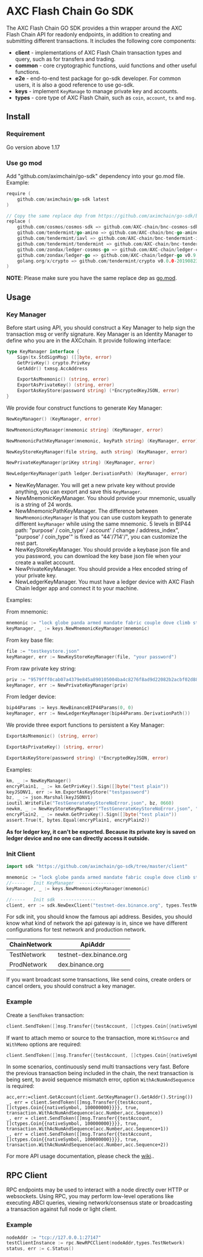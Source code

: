 # AXC Flash Chain Go SDK

The AXC Flash Chain GO SDK provides a thin wrapper around the AXC Flash Chain API for readonly endpoints, in addition to creating and submitting different transactions.
It includes the following core components:

* **client** - implementations of AXC Flash Chain transaction types and query, such as for transfers and trading.
* **common** - core cryptographic functions, uuid functions and other useful functions.
* **e2e** - end-to-end test package for go-sdk developer. For common users, it is also a good reference to use go-sdk.
* **keys** - implement `KeyManage` to manage private key and accounts.
* **types** - core type of AXC Flash Chain, such as `coin`, `account`, `tx` and `msg`.

## Install

### Requirement

Go version above 1.17

### Use go mod

Add "github.com/aximchain/go-sdk" dependency into your go.mod file. Example:
```go
require (
	github.com/aximchain/go-sdk latest
)

// Copy the same replace dep from https://github.com/aximchain/go-sdk/blob/master/go.mod
replace (
    github.com/cosmos/cosmos-sdk => github.com/AXC-chain/bnc-cosmos-sdk v0.25.4-0.20221221115251-f9e69ff1b273
    github.com/tendermint/go-amino => github.com/AXC-chain/bnc-go-amino v0.14.1-binance.2
    github.com/tendermint/iavl => github.com/AXC-chain/bnc-tendermint-iavl v0.12.0-binance.4
    github.com/tendermint/tendermint => github.com/AXC-chain/bnc-tendermint v0.32.3-binance.3.0.20221109023026-379ddbab19d1
    github.com/zondax/ledger-cosmos-go => github.com/AXC-chain/ledger-cosmos-go v0.9.9-binance.3
    github.com/zondax/ledger-go => github.com/AXC-chain/ledger-go v0.9.1
    golang.org/x/crypto => github.com/tendermint/crypto v0.0.0-20190823183015-45b1026d81ae
)
```

**NOTE**: Please make sure you have the same replace dep as [go.mod](https://github.com/aximchain/go-sdk/blob/master/go.mod).

## Usage

### Key Manager

Before start using API, you should construct a Key Manager to help sign the transaction msg or verify signature.
Key Manager is an Identity Manager to define who you are in the AXCchain. It provide following interface:

```go
type KeyManager interface {
	Sign(tx.StdSignMsg) ([]byte, error)
	GetPrivKey() crypto.PrivKey
	GetAddr() txmsg.AccAddress

	ExportAsMnemonic() (string, error)
	ExportAsPrivateKey() (string, error)
	ExportAsKeyStore(password string) (*EncryptedKeyJSON, error)
}
```

We provide four construct functions to generate Key Manager:
```go
NewKeyManager() (KeyManager, error)

NewMnemonicKeyManager(mnemonic string) (KeyManager, error)

NewMnemonicPathKeyManager(mnemonic, keyPath string) (KeyManager, error)

NewKeyStoreKeyManager(file string, auth string) (KeyManager, error)

NewPrivateKeyManager(priKey string) (KeyManager, error)

NewLedgerKeyManager(path ledger.DerivationPath) (KeyManager, error)

```
- NewKeyManager. You will get a new private key without provide anything, you can export and save this `KeyManager`.
- NewMnemonicKeyManager. You should provide your mnemonic, usually is a string of 24 words.
- NewMnemonicPathKeyManager. The difference between `NewMnemonicKeyManager` is that you can use custom keypath to generate different `keyManager` while using the same mnemonic. 5 levels in BIP44 path: "purpose' / coin_type' / account' / change / address_index", "purpose' / coin_type'" is fixed as "44'/714'/", you can customize the rest part.
- NewKeyStoreKeyManager. You should provide a keybase json file and you password, you can download the key base json file when your create a wallet account.
- NewPrivateKeyManager. You should provide a Hex encoded string of your private key.
- NewLedgerKeyManager. You must have a ledger device with AXC Flash Chain ledger app and connect it to your machine.

Examples:

From mnemonic:
```Go
mnemonic := "lock globe panda armed mandate fabric couple dove climb step stove price recall decrease fire sail ring media enhance excite deny valid ceiling arm"
keyManager, _ := keys.NewMnemonicKeyManager(mnemonic)
```

From key base file:
```GO
file := "testkeystore.json"
keyManager, err := NewKeyStoreKeyManager(file, "your password")

```

From raw private key string:
```GO
priv := "9579fff0cab07a4379e845a890105004ba4c8276f8ad9d22082b2acbf02d884b"
keyManager, err := NewPrivateKeyManager(priv)
```

From ledger device:
```GO
bip44Params := keys.NewBinanceBIP44Params(0, 0)
keyManager, err := NewLedgerKeyManager(bip44Params.DerivationPath())
```

We provide three export functions to persistent a Key Manager:

```go
ExportAsMnemonic() (string, error)

ExportAsPrivateKey() (string, error)

ExportAsKeyStore(password string) (*EncryptedKeyJSON, error)
```

Examples:
```go
km, _ := NewKeyManager()
encryPlain1, _ := km.GetPrivKey().Sign([]byte("test plain"))
keyJSONV1, err := km.ExportAsKeyStore("testpassword")
bz, _ := json.Marshal(keyJSONV1)
ioutil.WriteFile("TestGenerateKeyStoreNoError.json", bz, 0660)
newkm, _ := NewKeyStoreKeyManager("TestGenerateKeyStoreNoError.json", "testpassword")
encryPlain2, _ := newkm.GetPrivKey().Sign([]byte("test plain"))
assert.True(t, bytes.Equal(encryPlain1, encryPlain2))
```
**As for ledger key, it can't be exported. Because its private key is saved on ledger device and no one can directly access it outside.**

### Init Client

```GO
import sdk "https://github.com/aximchain/go-sdk/tree/master/client"

mnemonic := "lock globe panda armed mandate fabric couple dove climb step stove price recall decrease fire sail ring media enhance excite deny valid ceiling arm"
//-----   Init KeyManager  -------------
keyManager, _ := keys.NewMnemonicKeyManager(mnemonic)

//-----   Init sdk  -------------
client, err := sdk.NewDexClient("testnet-dex.binance.org", types.TestNetwork, keyManager)

```
For sdk init, you should know the famous api address. Besides, you should know what kind of network the api gateway is in, since we have different configurations for
test network and production network.

|  ChainNetwork |  ApiAddr |
|-------------- |----------------------------------|
|   TestNetwork | testnet-dex.binance.org  |
|   ProdNetwork | dex.binance.org          |                                |

If you want broadcast some transactions, like send coins, create orders or cancel orders, you should construct a key manager.


### Example

Create a `SendToken` transaction:
```go
client.SendToken([]msg.Transfer{{testAccount, []ctypes.Coin{{nativeSymbol, 100000000}}}}, true)
```

If want to attach memo or source to the transaction, more `WithSource` and `WithMemo` options are required:
```go
client.SendToken([]msg.Transfer{{testAccount, []ctypes.Coin{{nativeSymbol, 100000000}}}}, true, transaction.WithSource(100),transaction.WithMemo("test memo"))
```

In some scenarios, continuously send multi transactions very fast. Before the previous transaction being included in the chain, the next transaction is being sent, to avoid sequence mismatch error, option `WithAcNumAndSequence` is required:
```
acc,err:=client.GetAccount(client.GetKeyManager().GetAddr().String())
_, err = client.SendToken([]msg.Transfer{{testAccount, []ctypes.Coin{{nativeSymbol, 100000000}}}}, true, transaction.WithAcNumAndSequence(acc.Number,acc.Sequence))
_, err = client.SendToken([]msg.Transfer{{testAccount, []ctypes.Coin{{nativeSymbol, 100000000}}}}, true, transaction.WithAcNumAndSequence(acc.Number,acc.Sequence+1))
_, err = client.SendToken([]msg.Transfer{{testAccount, []ctypes.Coin{{nativeSymbol, 100000000}}}}, true, transaction.WithAcNumAndSequence(acc.Number,acc.Sequence+2))
```

For more API usage documentation, please check the [wiki](https://github.com/aximchain/go-sdk/wiki)..

## RPC Client
RPC endpoints may be used to interact with a node directly over HTTP or websockets. Using RPC, you may perform low-level
operations like executing ABCI queries, viewing network/consensus state or broadcasting a transaction against full node or
light client.

### Example
```go
nodeAddr := "tcp://127.0.0.1:27147"
testClientInstance := rpc.NewRPCClient(nodeAddr,types.TestNetwork)
status, err := c.Status()
```
